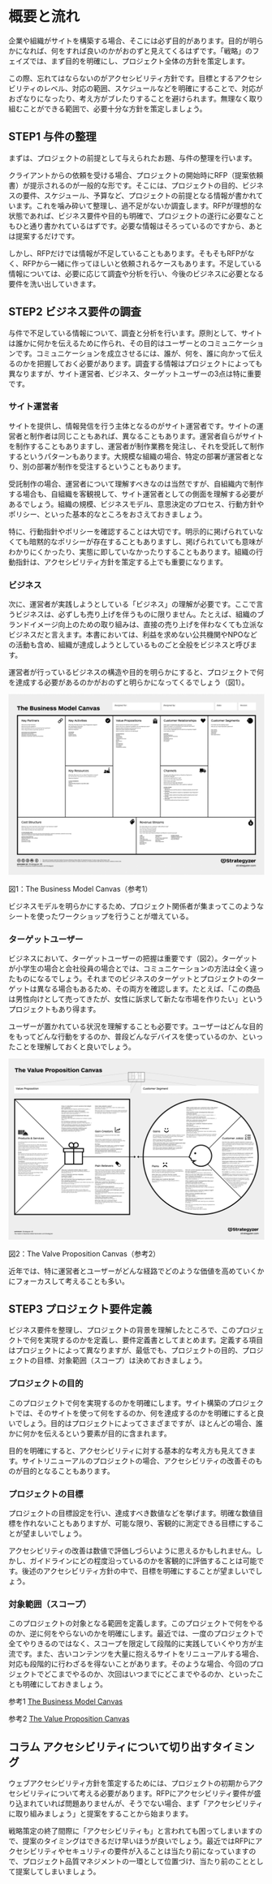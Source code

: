 # 概要と流れ

企業や組織がサイトを構築する場合、そこには必ず目的があります。目的が明らかになれば、何をすれば良いのかがおのずと見えてくるはずです。「戦略」のフェイズでは、まず目的を明確にし、プロジェクト全体の方針を策定します。

この際、忘れてはならないのがアクセシビリティ方針です。目標とするアクセシビリティのレベル、対応の範囲、スケジュールなどを明確にすることで、対応がおざなりになったり、考え方がブレたりすることを避けられます。無理なく取り組むことができる範囲で、必要十分な方針を策定しましょう。

## STEP1 与件の整理

まずは、プロジェクトの前提として与えられたお題、与件の整理を行います。

クライアントからの依頼を受ける場合、プロジェクトの開始時にRFP（提案依頼書）が提示されるのが一般的な形です。そこには、プロジェクトの目的、ビジネスの要件、スケジュール、予算など、プロジェクトの前提となる情報が書かれています。これを噛み砕いて整理し、過不足がないか調査します。RFPが理想的な状態であれば、ビジネス要件や目的も明確で、プロジェクトの遂行に必要なこともひと通り書かれているはずです。必要な情報はそろっているのですから、あとは提案するだけです。

しかし、RFPだけでは情報が不足していることもあります。そもそもRFPがなく、RFPから一緒に作ってほしいと依頼されるケースもあります。不足している情報については、必要に応じて調査や分析を行い、今後のビジネスに必要となる要件を洗い出していきます。

## STEP2 ビジネス要件の調査

与件で不足している情報について、調査と分析を行います。原則として、サイトは誰かに何かを伝えるために作られ、その目的はユーザーとのコミュニケーションです。コミュニケーションを成立させるには、誰が、何を、誰に向かって伝えるのかを把握しておく必要があります。調査する情報はプロジェクトによっても異なりますが、サイト運営者、ビジネス、ターゲットユーザーの3点は特に重要です。

### サイト運営者

サイトを提供し、情報発信を行う主体となるのがサイト運営者です。サイトの運営者と制作者は同じこともあれば、異なることもあります。運営者自らがサイトを制作することもありますし、運営者が制作業務を発注し、それを受託して制作するというパターンもあります。大規模な組織の場合、特定の部署が運営者となり、別の部署が制作を受注するということもあります。

受託制作の場合、運営者について理解すべきなのは当然ですが、自組織内で制作する場合も、自組織を客観視して、サイト運営者としての側面を理解する必要があるでしょう。組織の規模、ビジネスモデル、意思決定のプロセス、行動方針やポリシー、といった基本的なところをおさえておきましょう。

特に、行動指針やポリシーを確認することは大切です。明示的に掲げられていなくても暗黙的なポリシーが存在することもありますし、掲げられていても意味がわかりにくかったり、実態に即していなかったりすることもあります。組織の行動指針は、アクセシビリティ方針を策定する上でも重要になります。

### ビジネス

次に、運営者が実践しようとしている「ビジネス」の理解が必要です。ここで言うビジネスは、必ずしも売り上げを伴うものに限りません。たとえば、組織のブランドイメージ向上のための取り組みは、直接の売り上げを伴わなくても立派なビジネスだと言えます。本書においては、利益を求めない公共機関やNPOなどの活動も含め、組織が達成しようとしているものごと全般をビジネスと呼びます。

運営者が行っているビジネスの構造や目的を明らかにすると、プロジェクトで何を達成する必要があるのかがおのずと明らかになってくるでしょう（図1）。

![図](../img/2-0-fig01.png)

図1：The Business Model Canvas（参考1）

ビジネスモデルを明らかにするため、プロジェクト関係者が集まってこのようなシートを使ったワークショップを行うことが増えている。

### ターゲットユーザー
ビジネスにおいて、ターゲットユーザーの把握は重要です（図2）。ターゲットが小学生の場合と会社役員の場合とでは、コミュニケーションの方法は全く違ったものになるでしょう。それまでのビジネスのターゲットとプロジェクトのターゲットは異なる場合もあるため、その両方を確認します。たとえば、「この商品は男性向けとして売ってきたが、女性に訴求して新たな市場を作りたい」というプロジェクトもあり得ます。

ユーザーが置かれている状況を理解することも必要です。ユーザーはどんな目的をもってどんな行動をするのか、普段どんなデバイスを使っているのか、といったことを理解しておくと良いでしょう。

![図](../img/2-0-fig02.png)

図2：The Valve Proposition Canvas（参考2）

近年では、特に運営者とユーザーがどんな経路でどのような価値を高めていくかにフォーカスして考えることも多い。

## STEP3 プロジェクト要件定義

ビジネス要件を整理し、プロジェクトの背景を理解したところで、このプロジェクトで何を実現するのかを定義し、要件定義書としてまとめます。定義する項目はプロジェクトによって異なりますが、最低でも、プロジェクトの目的、プロジェクトの目標、対象範囲（スコープ）は決めておきましょう。

### プロジェクトの目的

このプロジェクトで何を実現するのかを明確にします。サイト構築のプロジェクトでは、そのサイトを使って何をするのか、何を達成するのかを明確にすると良いでしょう。目的はプロジェクトによってさまざまですが、ほとんどの場合、誰かに何かを伝えるという要素が目的に含まれます。

目的を明確にすると、アクセシビリティに対する基本的な考え方も見えてきます。サイトリニューアルのプロジェクトの場合、アクセシビリティの改善そのものが目的となることもあります。

### プロジェクトの目標

プロジェクトの目標設定を行い、達成すべき数値などを挙げます。明確な数値目標を作れないこともありますが、可能な限り、客観的に測定できる目標にすることが望ましいでしょう。

アクセシビリティの改善は数値で評価しづらいように思えるかもしれません。しかし、ガイドラインにどの程度沿っているのかを客観的に評価することは可能です。後述のアクセシビリティ方針の中で、目標を明確にすることが望ましいでしょう。

### 対象範囲（スコープ）
このプロジェクトの対象となる範囲を定義します。このプロジェクトで何をやるのか、逆に何をやらないのかを明確にします。最近では、一度のプロジェクトで全てやりきるのではなく、スコープを限定して段階的に実践していくやり方が主流です。また、古いコンテンツを大量に抱えるサイトをリニューアルする場合、対応も段階的に行わざるを得ないことがあります。そのような場合、今回のプロジェクトでどこまでやるのか、次回はいつまでにどこまでやるのか、といったことも明確にしておきましょう。

参考1 [The Business Model Canvas](http://www.businessmodelgeneration.com/canvas/bmc)

参考2 [The Value Proposition Canvas](http://www.businessmodelgeneration.com/canvas/vpc)

## コラム アクセシビリティについて切り出すタイミング

ウェブアクセシビリティ方針を策定するためには、プロジェクトの初期からアクセシビリティについて考える必要があります。RFPにアクセシビリティ要件が盛り込まれていれば問題ありませんが、そうでない場合、まず「アクセシビリティに取り組みましょう」と提案をすることから始まります。

戦略策定の終了間際に「アクセシビリティも」と言われても困ってしまいますので、提案のタイミングはできるだけ早いほうが良いでしょう。最近ではRFPにアクセシビリティやセキュリティの要件が入ることは当たり前になっていますので、プロジェクト品質マネジメントの一環として位置づけ、当たり前のこととして提案してしまいましょう。
